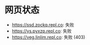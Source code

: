 # 网页状态
- https://ssd.zockq.repl.co: 失败
- https://ys.pyxzp.repl.co: 失败
- https://veg.linlim.repl.co: 失败 (403)

